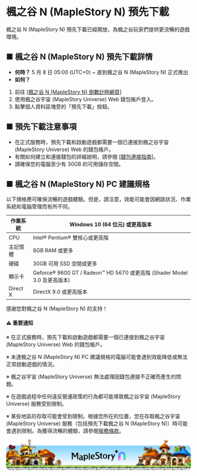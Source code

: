 # 楓之谷 N (MapleStory N) 預先下載

楓之谷 N (MapleStory N) 預先下載已經開放，為楓之谷玩家們提供更流暢的遊戲環境。

## ■ 楓之谷 N (MapleStory N) 預先下載詳情

* **何時？** 5 月 8 日 05:00 (UTC+0) \~ 直到楓之谷 N (MapleStory N) 正式推出
* **如何？**

1. 前往 [\[楓之谷 N (MapleStory N) 倒數計時網頁\]](https://msu.io/maplestoryn/launch-countdown)
2. 使用楓之谷宇宙 (MapleStory Universe) Web 錢包帳戶登入。
3. 點擊個人資料區塊旁的「預先下載」按鈕。

## ■ 預先下載注意事項

* 在正式服務時，預先下載和啟動遊戲都需要一個已連接到楓之谷宇宙 (MapleStory Universe) Web 的錢包帳戶。
* 有關如何建立和連接錢包的詳細說明，請參閱 [\[錢包連接指南\]](https://docs.maplestoryn.io/msn-101/learn-more/wallet-connect)。
* 請確保您的電腦至少有 30GB 的可用儲存空間。

## ■ 楓之谷 N (MapleStory N) PC 建議規格

以下規格應可確保流暢的遊戲體驗。但是，請注意，效能可能會因網路狀況、作業系統和電腦管理而有所不同。

| 作業系統     | Windows 10 (64 位元) 或更高版本                                         |
| -------- | ---------------------------------------------------------------- |
| CPU      | Intel® Pentium® 雙核心或更高階                                          |
| 主記憶體     | 8GB RAM 或更多                                                      |
| 硬碟       | 30GB 可用 SSD 空間或更多                                                |
| 顯示卡      | Geforce® 9600 GT / Radeon™ HD 5670 或更高階 (Shader Model 3.0 及更高版本) |
| Direct X | DirectX 9.0 或更高版本                                                |

感謝您對楓之谷 N (MapleStory N) 的支持！

#### ⚠️ 重要通知

※ 在正式服務時，預先下載和啟動遊戲都需要一個已連接到楓之谷宇宙 (MapleStory Universe) Web 的錢包帳戶。

※ 未達楓之谷 N (MapleStory N) PC 建議規格的電腦可能會遇到效能降低或無法正常啟動遊戲的情況。

※ 楓之谷宇宙 (MapleStory Universe) 無法處理因錢包連接不正確而產生的問題。

※ 在遊戲過程中任何違反營運政策的行為都可能導致楓之谷宇宙 (MapleStory Universe) 服務受到限制。

※ 某些地區的存取可能會受到限制。根據您所在的位置，您在存取楓之谷宇宙 (MapleStory Universe) 服務（包括預先下載楓之谷 N (MapleStory N)）時可能會遇到限制。為獲得流暢的體驗，請參閱[服務條款](https://msu.io/policy/terms)。

![](../.gitbook/assets/image_1747236244949_825.png)
